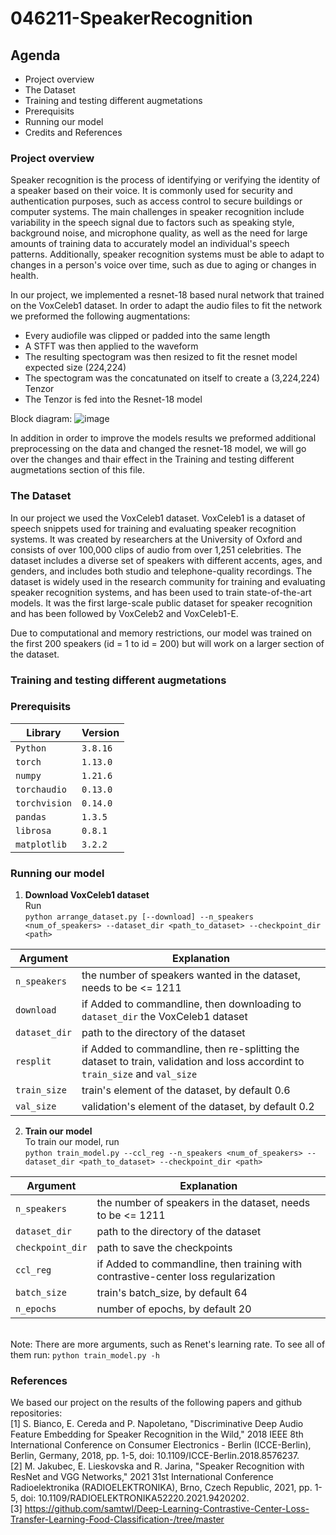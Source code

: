 # 046211-SpeakerRecognition

## Agenda
* Project overview
* The Dataset
* Training and testing different augmetations
* Prerequisits
* Running our model
* Credits and References


### Project overview

Speaker recognition is the process of identifying or verifying the identity of a speaker based on their voice. It is commonly used for security and authentication purposes, such as access control to secure buildings or computer systems. The main challenges in speaker recognition include variability in the speech signal due to factors such as speaking style, background noise, and microphone quality, as well as the need for large amounts of training data to accurately model an individual's speech patterns. Additionally, speaker recognition systems must be able to adapt to changes in a person's voice over time, such as due to aging or changes in health.

In our project, we implemented a resnet-18 based nural network that trained on the VoxCeleb1 dataset. In order to adapt the audio files to fit the network we preformed the following augmentations:

* Every audiofile was clipped or padded into the same length 
* A STFT was then applied to the waveform 
* The resulting spectogram was then resized to fit the resnet model expected size (224,224)
* The spectogram was the concatunated on itself to create a (3,224,224) Tenzor
* The Tenzor is fed into the Resnet-18 model


Block diagram:
![image](https://user-images.githubusercontent.com/74953952/213184457-3aea7f2a-2901-48b1-ac79-8e41f27cd8d5.png)


In addition in order to improve the models results we preformed additional preprocessing on the data and changed the resnet-18 model, we will go over the changes and thair effect in the Training and testing different augmetations section of this file. 


### The Dataset

In our project we used the VoxCeleb1 dataset.
VoxCeleb1 is a dataset of speech snippets used for training and evaluating speaker recognition systems. It was created by researchers at the University of Oxford and consists of over 100,000 clips of audio from over 1,251 celebrities. The dataset includes a diverse set of speakers with different accents, ages, and genders, and includes both studio and telephone-quality recordings. The dataset is widely used in the research community for training and evaluating speaker recognition systems, and has been used to train state-of-the-art models. It was the first large-scale public dataset for speaker recognition and has been followed by VoxCeleb2 and VoxCeleb1-E.

Due to computational and memory restrictions, our model was trained on the first 200 speakers (id = 1 to id = 200) but will work on a larger section of the dataset. 

### Training and testing different augmetations





### Prerequisits
| Library  | Version |
| ------------- | ------------- |
| `Python`  | `3.8.16`  |
| `torch`  | `1.13.0`  |
| `numpy`  | `1.21.6`  |
| `torchaudio`  | `0.13.0`  |
| `torchvision`  | `0.14.0`  |
| `pandas`  | `1.3.5`  |
| `librosa`  | `0.8.1`  |
| `matplotlib`  | `3.2.2`  |

### Running our model
1. **Download VoxCeleb1 dataset** <br>
   Run <br>
   `python arrange_dataset.py [--download] --n_speakers <num_of_speakers> --dataset_dir <path_to_dataset> --checkpoint_dir <path>` 

  | Argument  | Explanation |
  | ------------- | ------------- |
  | `n_speakers`  | the number of speakers wanted in the dataset, needs to be <= 1211 |
  | `download`  | if Added to commandline, then downloading to `dataset_dir` the VoxCeleb1 dataset |
  | `dataset_dir`  | path to the directory of the dataset |
  | `resplit`  | if Added to commandline, then re-splitting the dataset to train, validation and loss accordint to `train_size` and `val_size` |
  | `train_size`  | train's element of the dataset, by default 0.6 |
  | `val_size`  | validation's element of the dataset, by default 0.2 |
  
2. **Train our model** <br>
  To train our model, run <br>
  `python train_model.py --ccl_reg --n_speakers <num_of_speakers> --dataset_dir <path_to_dataset> --checkpoint_dir <path>`

  | Argument  | Explanation |
  | ------------- | ------------- |
  | `n_speakers`  | the number of speakers in the dataset, needs to be <= 1211 |
  | `dataset_dir`  | path to the directory of the dataset |
  | `checkpoint_dir`  | path to save the checkpoints |
  | `ccl_reg`  | if Added to commandline, then training with contrastive-center loss regularization |
  | `batch_size`  | train's batch_size, by default 64 |
  | `n_epochs`  | number of epochs, by default 20 | 
  <br>
    Note: There are more arguments, such as Renet's learning rate. To see all of them run: <code>python train_model.py -h</code>

### References
We based our project on the results of the following papers and github repositories:
<br>[1] S. Bianco, E. Cereda and P. Napoletano, "Discriminative Deep Audio Feature Embedding for Speaker Recognition in the Wild," 2018 IEEE 8th International Conference on Consumer Electronics - Berlin (ICCE-Berlin), Berlin, Germany, 2018, pp. 1-5, doi: 10.1109/ICCE-Berlin.2018.8576237.
<br>[2] M. Jakubec, E. Lieskovska and R. Jarina, "Speaker Recognition with ResNet and VGG Networks," 2021 31st International Conference Radioelektronika (RADIOELEKTRONIKA), Brno, Czech Republic, 2021, pp. 1-5, doi: 10.1109/RADIOELEKTRONIKA52220.2021.9420202.
<br>[3] https://github.com/samtwl/Deep-Learning-Contrastive-Center-Loss-Transfer-Learning-Food-Classification-/tree/master

